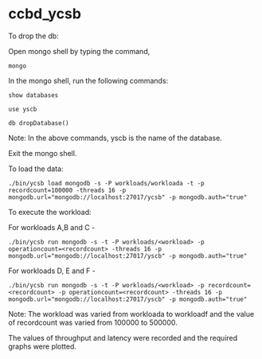 # ccbd_ycsb

To drop the db:


Open mongo shell by typing the command,

`mongo`


In the mongo shell, run the following commands:

`show databases`

`use yscb`			

`db dropDatabase()`



Note: In the above commands, yscb is the name of the database.

Exit the mongo shell.





To load the data:

`./bin/ycsb load mongodb -s -P workloads/workloada -t -p recordcount=100000 -threads 16 -p mongodb.url="mongodb://localhost:27017/ycsb" -p mongodb.auth="true"`



To execute the workload:

For workloads A,B and C -

`./bin/ycsb run mongodb -s -t -P workloads/<workload> -p operationcount=<recordcount> -threads 16 -p mongodb.url="mongodb://localhost:27017/yscb" -p mongodb.auth="true"`


For workloads D, E and F -

`./bin/ycsb run mongodb -s -t -P workloads/<workload> -p recordcount=<recordcount> -p operationcount=<recordcount> -threads 16 -p mongodb.url="mongodb://localhost:27017/yscb" -p mongodb.auth="true"`





Note: The workload was varied from workloada to workloadf and the value of recordcount was varied from 100000 to 500000.


The values of throughput and latency were recorded and the required graphs were plotted.
